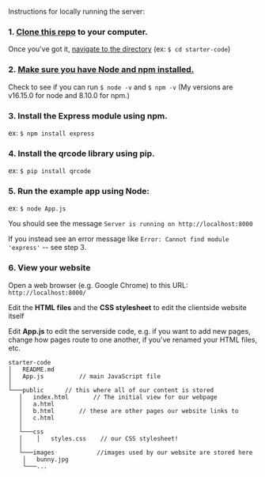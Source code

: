 Instructions for locally running the server: 

### 1. [Clone this repo](https://docs.github.com/en/repositories/creating-and-managing-repositories/cloning-a-repository) to your computer.
Once you've got it, [navigate to the directory](https://www.macworld.com/article/221277/command-line-navigating-files-folders-mac-terminal.html)
(ex: ``$ cd starter-code``)
### 2. [Make sure you have Node and npm installed.](https://docs.npmjs.com/downloading-and-installing-node-js-and-npm) 

Check to see if you can run  ``$ node -v`` and ``$ npm -v`` (My versions are v16.15.0 for node and 8.10.0 for npm.)
### 3. Install the Express module using npm. 
ex: ``$ npm install express``
### 4. Install the qrcode library using pip. 
ex: ``$ pip install qrcode``
### 5. Run the example app using Node:
ex: ``$ node App.js``

You should see the message ``Server is running on http://localhost:8000``

If you instead see an error message like ``Error: Cannot find module 'express'`` -- see step 3. 
### 6. View your website
Open a web browser (e.g. Google Chrome) to this URL: ``http://localhost:8000/``


Edit the **HTML files** and the **CSS stylesheet** to edit the clientside website itself

Edit **App.js** to edit the serverside code, e.g. if you want to add new pages, change how pages route to one another, if you've renamed your HTML files, etc. 
```
starter-code
│   README.md
│   App.js    		// main JavaScript file
│
└───public 		// this where all of our content is stored
   │   index.html       // The initial view for our webpage
   │   a.html 		
   │   b.html 		// these are other pages our website links to
   │   c.html
   │
   └───css
   │  	│   styles.css    // our CSS stylesheet!
   │   
   └───images	         //images used by our website are stored here
   	│   bunny.jpg 	
   	└───...
```

